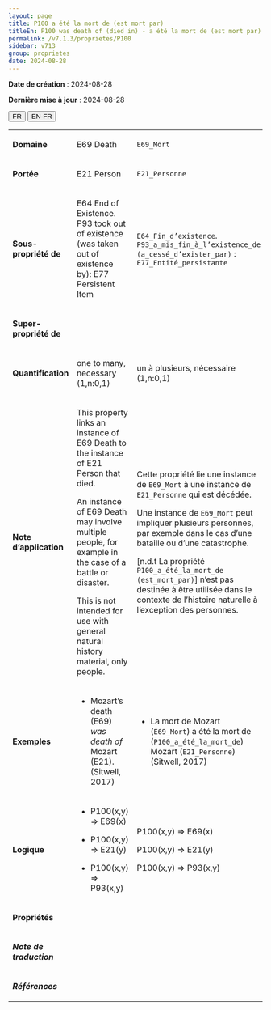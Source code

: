 ```yaml
---
layout: page
title: P100 a été la mort de (est mort par)
titleEn: P100 was death of (died in) - a été la mort de (est mort par)
permalink: /v7.1.3/proprietes/P100
sidebar: v713
group: proprietes
date: 2024-08-28
---
```


**Date de création** : 2024-08-28

**Dernière mise à jour** : 2024-08-28

<div class="lang-buttons">
 <button id="fr" class="activate">FR</button>
 <button id="en-fr">EN-FR</button>
</div>

<table>
<tbody>
<tr>
<td><p><strong>Domaine</strong></p></td>
<td class="en">
<p>E69 Death</p>
</td>
<td>
<p><code class="language-plaintext highlighter-rouge">E69_Mort</code></p>
</td>
</tr>
<tr>
<td><p><strong>Portée</strong></p></td>
<td class="en">
<p>E21 Person</p>
</td>
<td>
<p><code class="language-plaintext highlighter-rouge">E21_Personne</code></p>
</td>
</tr>
<tr>
<td><p><strong>Sous-propriété de</strong></p></td>
<td class="en">
<p>E64 End of Existence. P93 took out of existence (was taken out of existence by): E77 Persistent Item</p>
</td>
<td>
<p><code class="language-plaintext highlighter-rouge">E64_Fin_d’existence</code>. <code class="language-plaintext highlighter-rouge">P93_a_mis_fin_à_l’existence_de (a_cessé_d’exister_par)</code> : <code class="language-plaintext highlighter-rouge">E77_Entité_persistante</code></p>
</td>
</tr>
<tr>
<td><p><strong>Super-propriété de</strong></p></td>
<td class="en">
</td>
<td>
</td>
</tr>
<tr>
<td><p><strong>Quantification</strong></p></td>
<td class="en">
<p>one to many, necessary (1,n:0,1)</p>
</td>
<td>
<p>un à plusieurs, nécessaire (1,n:0,1)</p>
</td>
</tr>
<tr>
<td><p><strong>Note d’application</strong></p></td>
<td class="en">
<p>This property links an instance of E69 Death to the instance of E21 Person that died.</p>
<p>An instance of E69 Death may involve multiple people, for example in the case of a battle or disaster.</p>
<p>This is not intended for use with general natural history material, only people.</p>
</td>
<td>
<p>Cette propriété lie une instance de <code class="language-plaintext highlighter-rouge">E69_Mort</code> à une instance de <code class="language-plaintext highlighter-rouge">E21_Personne</code> qui est décédée.</p>
<p>Une instance de <code class="language-plaintext highlighter-rouge">E69_Mort</code> peut impliquer plusieurs personnes, par exemple dans le cas d’une bataille ou d’une catastrophe. </p>
<p> </p>
<p>[n.d.t La propriété <code class="language-plaintext highlighter-rouge">P100_a_été_la_mort_de (est_mort_par)</code>] n’est pas destinée à être utilisée dans le contexte de l’histoire naturelle à l’exception des personnes.</p>
</td>
</tr>
<tr>
<td><p><strong>Exemples</strong></p></td>
<td class="en">
<ul>
<li><p>Mozart’s death (E69) <em>was death of</em> Mozart (E21). (Sitwell, 2017)</p>
</li>
</ul>
</td>
<td>
<ul>
<li><p>La mort de Mozart (<code class="language-plaintext highlighter-rouge">E69_Mort</code>) a été la mort de (<code class="language-plaintext highlighter-rouge">P100_a_été_la_mort_de</code>) Mozart (<code class="language-plaintext highlighter-rouge">E21_Personne</code>) (Sitwell, 2017)</p>
</li>
</ul>
</td>
</tr>
<tr>
<td><p><strong>Logique</strong></p></td>
<td class="en">
<ul>
<li><p>P100(x,y) ⇒ E69(x)</p>
</li>
<li><p>P100(x,y) ⇒ E21(y)</p>
</li>
<li><p>P100(x,y) ⇒ P93(x,y)</p>
</li>
</ul>
</td>
<td>
<p>P100(x,y) ⇒ E69(x)</p>
<p>P100(x,y) ⇒ E21(y)</p>
<p>P100(x,y) ⇒ P93(x,y)</p>
</td>
</tr>
<tr>
<td><p><strong>Propriétés</strong></p></td>
<td class="en">
</td>
<td>
</td>
</tr>
<tr>
<td><p><strong><em>Note de traduction</em></strong></p></td>
<td colspan="2">
</td>
</tr>
<tr>
<td><p><strong><em>Références</em></strong></p></td>
<td colspan="2">
<p><em></em></p>
</td>
</tr>
</tbody>
</table>

